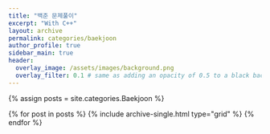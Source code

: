 ```yaml
---
title: "백준 문제풀이"
excerpt: "With C++"
layout: archive
permalink: categories/baekjoon
author_profile: true
sidebar_main: true
header:
  overlay_image: /assets/images/background.png
  overlay_filter: 0.1 # same as adding an opacity of 0.5 to a black background
---
```


{% assign posts = site.categories.Baekjoon %}

<div class="grid__wrapper">

{% for post in posts %} {% include archive-single.html type="grid"
  %} {% endfor %}
